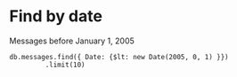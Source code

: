 # Find by date


Messages before January 1, 2005



```
db.messages.find({ Date: {$lt: new Date(2005, 0, 1) }})
         .limit(10)
```



